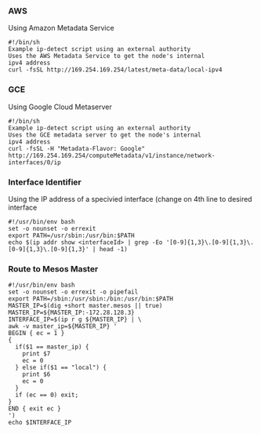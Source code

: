 ### AWS
Using Amazon Metadata Service
```
#!/bin/sh
Example ip-detect script using an external authority
Uses the AWS Metadata Service to get the node's internal
ipv4 address
curl -fsSL http://169.254.169.254/latest/meta-data/local-ipv4
```

### GCE
Using Google Cloud Metaserver
```
#!/bin/sh
Example ip-detect script using an external authority
Uses the GCE metadata server to get the node's internal
ipv4 address
curl -fsSL -H "Metadata-Flavor: Google" http://169.254.169.254/computeMetadata/v1/instance/network-interfaces/0/ip
```

### Interface Identifier
Using the IP address of a specivied interface (change <interfaceId> on 4th line to desired interface
```
#!/usr/bin/env bash
set -o nounset -o errexit
export PATH=/usr/sbin:/usr/bin:$PATH
echo $(ip addr show <interfaceId> | grep -Eo '[0-9]{1,3}\.[0-9]{1,3}\.[0-9]{1,3}\.[0-9]{1,3}' | head -1)
```

### Route to Mesos Master
```
#!/usr/bin/env bash
set -o nounset -o errexit -o pipefail
export PATH=/sbin:/usr/sbin:/bin:/usr/bin:$PATH
MASTER_IP=$(dig +short master.mesos || true)
MASTER_IP=${MASTER_IP:-172.28.128.3}
INTERFACE_IP=$(ip r g ${MASTER_IP} | \
awk -v master_ip=${MASTER_IP} '
BEGIN { ec = 1 }
{
  if($1 == master_ip) {
    print $7
    ec = 0
  } else if($1 == "local") {
    print $6
    ec = 0
  }
  if (ec == 0) exit;
}
END { exit ec }
')
echo $INTERFACE_IP
```

